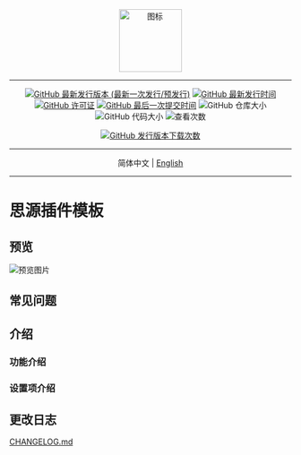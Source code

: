 <div align="center">
<img alt="图标" src="https://cdn.jsdelivr.net/gh/Zuoqiu-Yingyi/siyuan-plugin-inbox/public/icon.png" style="width: 8em; height: 8em;">

---
[![GitHub 最新发行版本 (最新一次发行/预发行)](https://img.shields.io/github/v/release/Zuoqiu-Yingyi/siyuan-plugin-inbox?include_prereleases&style=flat-square)](https://github.com/Zuoqiu-Yingyi/siyuan-plugin-inbox/releases/latest)
[![GitHub 最新发行时间](https://img.shields.io/github/release-date/Zuoqiu-Yingyi/siyuan-plugin-inbox?style=flat-square)](https://github.com/Zuoqiu-Yingyi/siyuan-plugin-inbox/releases/latest)
[![GitHub 许可证](https://img.shields.io/github/license/Zuoqiu-Yingyi/siyuan-plugin-inbox?style=flat-square)](https://github.com/Zuoqiu-Yingyi/siyuan-plugin-inbox/blob/main/LICENSE)
[![GitHub 最后一次提交时间](https://img.shields.io/github/last-commit/Zuoqiu-Yingyi/siyuan-plugin-inbox?style=flat-square)](https://github.com/Zuoqiu-Yingyi/siyuan-plugin-inbox/commits/main)
![GitHub 仓库大小](https://img.shields.io/github/repo-size/Zuoqiu-Yingyi/siyuan-plugin-inbox?style=flat-square)
![GitHub 代码大小](https://img.shields.io/github/languages/code-size/Zuoqiu-Yingyi/siyuan-plugin-inbox.svg?style=flat-square)
![查看次数](https://hits.b3log.org/Zuoqiu-Yingyi/siyuan-plugin-inbox.svg)
<!-- ![jsDelivr 查看次數 (GitHub)](https://img.shields.io/jsdelivr/gh/hy/Zuoqiu-Yingyi/siyuan-packages-inbox?style=flat-square) -->
[![GitHub 发行版本下载次数](https://img.shields.io/github/downloads/Zuoqiu-Yingyi/siyuan-plugin-inbox/total?style=flat-square)](https://github.com/Zuoqiu-Yingyi/siyuan-plugin-inbox/releases)

---
简体中文 \| [English](./README.md)

---
</div>

# 思源插件模板

## 预览

![预览图片](https://cdn.jsdelivr.net/gh/Zuoqiu-Yingyi/siyuan-plugin-inbox/public/preview.png)

## 常见问题

## 介绍

### 功能介绍

### 设置项介绍

## 更改日志

[CHANGELOG.md](https://github.com/Zuoqiu-Yingyi/siyuan-plugin-inbox/blob/main/CHANGELOG.md)
